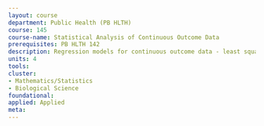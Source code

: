 ```yaml
---
layout: course 
department: Public Health (PB HLTH)
course: 145
course-name: Statistical Analysis of Continuous Outcome Data
prerequisites: PB HLTH 142
description: Regression models for continuous outcome data - least squares estimates and their properties, interpreting coefficients, prediction, comparing models, checking model assumptions, transformations, outliers, and influential points. Categorical explanatory variables - interaction and analysis of covariance, correlation and partial correlation. Appropriate graphical methods and statistical computing. Analysis of variance for one- and two-factor models - F tests, assumption checking, multiple comparisons. Random effects models and variance components. Introduction to repeated measures models.
units: 4
tools: 
cluster:
- Mathematics/Statistics
- Biological Science
foundational: 
applied: Applied
meta: 
---
```


